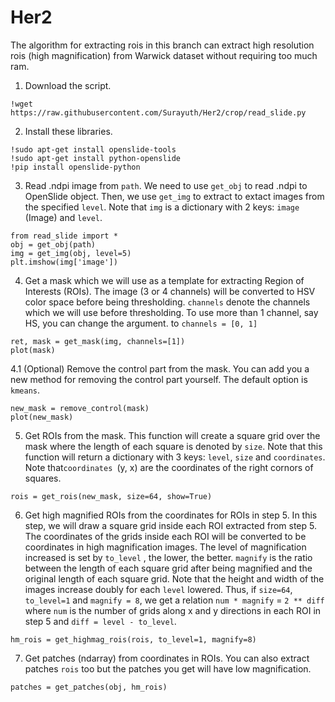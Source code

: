 # Her2

The algorithm for extracting rois in this branch can extract high resolution rois (high magnification) from Warwick dataset
without requiring too much ram.

1. Download the script.
```
!wget https://raw.githubusercontent.com/Surayuth/Her2/crop/read_slide.py
```
2. Install these libraries.
```
!sudo apt-get install openslide-tools
!sudo apt-get install python-openslide
!pip install openslide-python
```
3. Read .ndpi image from `path`. We need to use `get_obj` to read .ndpi to OpenSlide object. Then, we use `get_img` to extract 
to extact images from the specified `level`. Note that `img` is a dictionary with 2 keys: `image` (Image) and `level`.
```
from read_slide import *
obj = get_obj(path)
img = get_img(obj, level=5)
plt.imshow(img['image'])
```
4. Get a mask which we will use as a template for extracting Region of Interests (ROIs). The image (3 or 4 channels) will be converted to HSV color space
before being thresholding. `channels` denote the channels which we will use before thresholding. To use more than 1 channel, say HS, you can change the argument.
to `channels = [0, 1]`
```
ret, mask = get_mask(img, channels=[1])
plot(mask)
```
4.1 (Optional) Remove the control part from the mask. You can add you a new method for removing the control part yourself. The default option is `kmeans`.
```
new_mask = remove_control(mask)
plot(new_mask)
```
5. Get ROIs from the mask. This function will create a square grid over the mask where the length of each square is denoted by `size`. Note that this function will return a dictionary with 3 keys: `level`, `size` and `coordinates`. Note that`coordinates `(y, x) are the coordinates of the right cornors of squares.
```
rois = get_rois(new_mask, size=64, show=True)
```
6. Get high magnified ROIs from the coordinates for ROIs in step 5. In this step, we will draw a square grid inside each ROI extracted from step 5. The coordinates of the grids inside each ROI will be converted to be coordinates in high magnification images. The level of magnification increased is set by `to_level` , the lower, the better. `magnify` is the ratio between the length of each square grid after being magnified and the original length of each square grid. Note that the height and width of the images increase doubly for each `level` lowered. Thus, if `size=64`, `to_level=1` and `magnify = 8`, we get a relation `num * magnify` = `2 ** diff` where `num` is the number of grids along x and y directions in each ROI in step 5 and `diff = level - to_level`.
```
hm_rois = get_highmag_rois(rois, to_level=1, magnify=8)
```
7. Get patches (ndarray) from coordinates in ROIs. You can also extract patches `rois` too but the patches you get will have low magnification.
```
patches = get_patches(obj, hm_rois)
```
